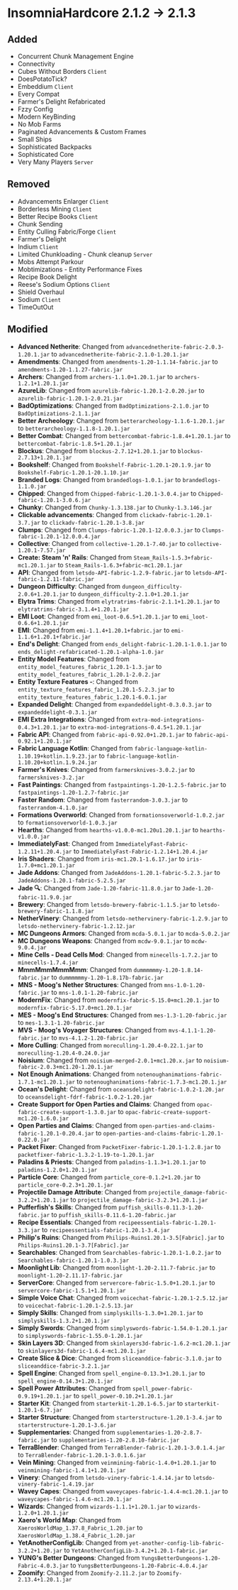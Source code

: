 # InsomniaHardcore 2.1.2 -> 2.1.3

## Added

- Concurrent Chunk Management Engine
- Connectivity
- Cubes Without Borders `Client`
- DoesPotatoTick?
- Embeddium `Client`
- Every Compat
- Farmer's Delight Refabricated
- Fzzy Config
- Modern KeyBinding
- No Mob Farms
- Paginated Advancements & Custom Frames
- Small Ships
- Sophisticated Backpacks
- Sophisticated Core
- Very Many Players `Server`
## Removed

- Advancements Enlarger `Client`
- Borderless Mining `Client`
- Better Recipe Books `Client`
- Chunk Sending
- Entity Culling Fabric/Forge `Client`
- Farmer's Delight
- Indium `Client`
- Limited Chunkloading - Chunk cleanup `Server`
- Mobs Attempt Parkour
- Mobtimizations - Entity Performance Fixes
- Recipe Book Delight
- Reese's Sodium Options `Client`
- Shield Overhaul
- Sodium `Client`
- TimeOutOut
## Modified

- **Advanced Netherite**: Changed from `advancednetherite-fabric-2.0.3-1.20.1.jar` to `advancednetherite-fabric-2.1.0-1.20.1.jar`
- **Amendments**: Changed from `amendments-1.20-1.1.14-fabric.jar` to `amendments-1.20-1.1.27-fabric.jar`
- **Archers**: Changed from `archers-1.1.0+1.20.1.jar` to `archers-1.2.1+1.20.1.jar`
- **AzureLib**: Changed from `azurelib-fabric-1.20.1-2.0.20.jar` to `azurelib-fabric-1.20.1-2.0.21.jar`
- **BadOptimizations**: Changed from `BadOptimizations-2.1.0.jar` to `BadOptimizations-2.1.1.jar`
- **Better Archeology**: Changed from `betterarcheology-1.1.6-1.20.1.jar` to `betterarcheology-1.1.8-1.20.1.jar`
- **Better Combat**: Changed from `bettercombat-fabric-1.8.4+1.20.1.jar` to `bettercombat-fabric-1.8.5+1.20.1.jar`
- **Blockus**: Changed from `blockus-2.7.12+1.20.1.jar` to `blockus-2.7.13+1.20.1.jar`
- **Bookshelf**: Changed from `Bookshelf-Fabric-1.20.1-20.1.9.jar` to `Bookshelf-Fabric-1.20.1-20.1.10.jar`
- **Branded Logs**: Changed from `brandedlogs-1.0.1.jar` to `brandedlogs-1.1.0.jar`
- **Chipped**: Changed from `Chipped-fabric-1.20.1-3.0.4.jar` to `Chipped-fabric-1.20.1-3.0.6.jar`
- **Chunky**: Changed from `Chunky-1.3.138.jar` to `Chunky-1.3.146.jar`
- **Clickable advancements**: Changed from `clickadv-fabric-1.20.1-3.7.jar` to `clickadv-fabric-1.20.1-3.8.jar`
- **Clumps**: Changed from `Clumps-fabric-1.20.1-12.0.0.3.jar` to `Clumps-fabric-1.20.1-12.0.0.4.jar`
- **Collective**: Changed from `collective-1.20.1-7.40.jar` to `collective-1.20.1-7.57.jar`
- **Create: Steam 'n' Rails**: Changed from `Steam_Rails-1.5.3+fabric-mc1.20.1.jar` to `Steam_Rails-1.6.3+fabric-mc1.20.1.jar`
- **API**: Changed from `letsdo-API-fabric-1.2.9-fabric.jar` to `letsdo-API-fabric-1.2.11-fabric.jar`
- **Dungeon Difficulty**: Changed from `dungeon_difficulty-2.0.6+1.20.1.jar` to `dungeon_difficulty-2.1.0+1.20.1.jar`
- **Elytra Trims**: Changed from `elytratrims-fabric-2.1.1+1.20.1.jar` to `elytratrims-fabric-3.1.4+1.20.1.jar`
- **EMI Loot**: Changed from `emi_loot-0.6.5+1.20.1.jar` to `emi_loot-0.6.6+1.20.1.jar`
- **EMI**: Changed from `emi-1.1.4+1.20.1+fabric.jar` to `emi-1.1.6+1.20.1+fabric.jar`
- **End's Delight**: Changed from `ends_delight-fabric-1.20.1-1.0.1.jar` to `ends_delight-refabricated-1.20.1-alpha-1.0.jar`
- **Entity Model Features**: Changed from `entity_model_features_fabric_1.20.1-1.3.jar` to `entity_model_features_fabric_1.20.1-2.0.2.jar`
- **Entity Texture Features -**: Changed from `entity_texture_features_fabric_1.20.1-5.2.3.jar` to `entity_texture_features_fabric_1.20.1-6.0.1.jar`
- **Expanded Delight**: Changed from `expandeddelight-0.3.0.3.jar` to `expandeddelight-0.3.1.jar`
- **EMI Extra Integrations**: Changed from `extra-mod-integrations-0.4.3+1.20.1.jar` to `extra-mod-integrations-0.4.5+1.20.1.jar`
- **Fabric API**: Changed from `fabric-api-0.92.0+1.20.1.jar` to `fabric-api-0.92.1+1.20.1.jar`
- **Fabric Language Kotlin**: Changed from `fabric-language-kotlin-1.10.19+kotlin.1.9.23.jar` to `fabric-language-kotlin-1.10.20+kotlin.1.9.24.jar`
- **Farmer's Knives**: Changed from `farmersknives-3.0.2.jar` to `farmersknives-3.2.jar`
- **Fast Paintings**: Changed from `fastpaintings-1.20-1.2.5-fabric.jar` to `fastpaintings-1.20-1.2.7-fabric.jar`
- **Faster Random**: Changed from `fasterrandom-3.0.3.jar` to `fasterrandom-4.1.0.jar`
- **Formations Overworld**: Changed from `formationsoverworld-1.0.2.jar` to `formationsoverworld-1.0.3.jar`
- **Hearths**: Changed from `hearths-v1.0.0-mc1.20u1.20.1.jar` to `hearths-v1.0.0.jar`
- **ImmediatelyFast**: Changed from `ImmediatelyFast-Fabric-1.2.11+1.20.4.jar` to `ImmediatelyFast-Fabric-1.2.14+1.20.4.jar`
- **Iris Shaders**: Changed from `iris-mc1.20.1-1.6.17.jar` to `iris-1.7.0+mc1.20.1.jar`
- **Jade Addons**: Changed from `JadeAddons-1.20.1-fabric-5.2.3.jar` to `JadeAddons-1.20.1-fabric-5.2.5.jar`
- **Jade 🔍**: Changed from `Jade-1.20-fabric-11.8.0.jar` to `Jade-1.20-fabric-11.9.0.jar`
- **Brewery**: Changed from `letsdo-brewery-fabric-1.1.5.jar` to `letsdo-brewery-fabric-1.1.8.jar`
- **NetherVinery**: Changed from `letsdo-nethervinery-fabric-1.2.9.jar` to `letsdo-nethervinery-fabric-1.2.12.jar`
- **MC Dungeons Armors**: Changed from `mcda-5.0.1.jar` to `mcda-5.0.2.jar`
- **MC Dungeons Weapons**: Changed from `mcdw-9.0.1.jar` to `mcdw-9.0.4.jar`
- **Mine Cells - Dead Cells Mod**: Changed from `minecells-1.7.2.jar` to `minecells-1.7.4.jar`
- **MmmMmmMmmMmm**: Changed from `dummmmmmy-1.20-1.8.14-fabric.jar` to `dummmmmmy-1.20-1.8.17b-fabric.jar`
- **MNS - Moog's Nether Structures**: Changed from `mns-1.0-1.20-fabric.jar` to `mns-1.0.1-1.20-fabric.jar`
- **ModernFix**: Changed from `modernfix-fabric-5.15.0+mc1.20.1.jar` to `modernfix-fabric-5.17.0+mc1.20.1.jar`
- **MES - Moog's End Structures**: Changed from `mes-1.3-1.20-fabric.jar` to `mes-1.3.1-1.20-fabric.jar`
- **MVS - Moog's Voyager Structures**: Changed from `mvs-4.1.1-1.20-fabric.jar` to `mvs-4.1.2-1.20-fabric.jar`
- **More Culling**: Changed from `moreculling-1.20.4-0.22.1.jar` to `moreculling-1.20.4-0.24.0.jar`
- **Noisium**: Changed from `noisium-merged-2.0.1+mc1.20.x.jar` to `noisium-fabric-2.0.3+mc1.20-1.20.1.jar`
- **Not Enough Animations**: Changed from `notenoughanimations-fabric-1.7.1-mc1.20.1.jar` to `notenoughanimations-fabric-1.7.3-mc1.20.1.jar`
- **Ocean's Delight**: Changed from `oceansdelight-fabric-1.0.2-1.20.jar` to `oceansdelight-fdrf-fabric-1.0.2-1.20.jar`
- **Create Support for Open Parties and Claims**: Changed from `opac-fabric-create-support-1.3.0.jar` to `opac-fabric-create-support-mc1.20-1.6.0.jar`
- **Open Parties and Claims**: Changed from `open-parties-and-claims-fabric-1.20.1-0.20.4.jar` to `open-parties-and-claims-fabric-1.20.1-0.22.0.jar`
- **Packet Fixer**: Changed from `PacketFixer-fabric-1.20.1-1.2.8.jar` to `packetfixer-fabric-1.3.2-1.19-to-1.20.1.jar`
- **Paladins & Priests**: Changed from `paladins-1.1.3+1.20.1.jar` to `paladins-1.2.0+1.20.1.jar`
- **Particle Core**: Changed from `particle_core-0.1.2+1.20.jar` to `particle_core-0.2.3+1.20.1.jar`
- **Projectile Damage Attribute**: Changed from `projectile_damage-fabric-3.2.2+1.20.1.jar` to `projectile_damage-fabric-3.2.3+1.20.1.jar`
- **Pufferfish's Skills**: Changed from `puffish_skills-0.11.3-1.20-fabric.jar` to `puffish_skills-0.11.6-1.20-fabric.jar`
- **Recipe Essentials**: Changed from `recipeessentials-fabric-1.20.1-3.3.jar` to `recipeessentials-fabric-1.20.1-3.4.jar`
- **Philip's Ruins**: Changed from `Philips-Ruins1.20.1-3.5[Fabric].jar` to `Philips-Ruins1.20.1-3.7[Fabric].jar`
- **Searchables**: Changed from `Searchables-fabric-1.20.1-1.0.2.jar` to `Searchables-fabric-1.20.1-1.0.3.jar`
- **Moonlight Lib**: Changed from `moonlight-1.20-2.11.7-fabric.jar` to `moonlight-1.20-2.11.17-fabric.jar`
- **ServerCore**: Changed from `servercore-fabric-1.5.0+1.20.1.jar` to `servercore-fabric-1.5.1+1.20.1.jar`
- **Simple Voice Chat**: Changed from `voicechat-fabric-1.20.1-2.5.12.jar` to `voicechat-fabric-1.20.1-2.5.13.jar`
- **Simply Skills**: Changed from `simplyskills-1.3.0+1.20.1.jar` to `simplyskills-1.3.2+1.20.1.jar`
- **Simply Swords**: Changed from `simplyswords-fabric-1.54.0-1.20.1.jar` to `simplyswords-fabric-1.55.0-1.20.1.jar`
- **Skin Layers 3D**: Changed from `skinlayers3d-fabric-1.6.2-mc1.20.1.jar` to `skinlayers3d-fabric-1.6.4-mc1.20.1.jar`
- **Create Slice & Dice**: Changed from `sliceanddice-fabric-3.1.0.jar` to `sliceanddice-fabric-3.2.1.jar`
- **Spell Engine**: Changed from `spell_engine-0.13.3+1.20.1.jar` to `spell_engine-0.14.3+1.20.1.jar`
- **Spell Power Attributes**: Changed from `spell_power-fabric-0.9.19+1.20.1.jar` to `spell_power-0.10.2+1.20.1.jar`
- **Starter Kit**: Changed from `starterkit-1.20.1-6.5.jar` to `starterkit-1.20.1-6.7.jar`
- **Starter Structure**: Changed from `starterstructure-1.20.1-3.4.jar` to `starterstructure-1.20.1-3.6.jar`
- **Supplementaries**: Changed from `supplementaries-1.20-2.8.7-fabric.jar` to `supplementaries-1.20-2.8.10-fabric.jar`
- **TerraBlender**: Changed from `TerraBlender-fabric-1.20.1-3.0.1.4.jar` to `TerraBlender-fabric-1.20.1-3.0.1.6.jar`
- **Vein Mining**: Changed from `veinmining-fabric-1.4.0+1.20.1.jar` to `veinmining-fabric-1.4.1+1.20.1.jar`
- **Vinery**: Changed from `letsdo-vinery-fabric-1.4.14.jar` to `letsdo-vinery-fabric-1.4.19.jar`
- **Wavey Capes**: Changed from `waveycapes-fabric-1.4.4-mc1.20.1.jar` to `waveycapes-fabric-1.4.6-mc1.20.1.jar`
- **Wizards**: Changed from `wizards-1.1.1+1.20.1.jar` to `wizards-1.2.0+1.20.1.jar`
- **Xaero's World Map**: Changed from `XaerosWorldMap_1.37.8_Fabric_1.20.jar` to `XaerosWorldMap_1.38.4_Fabric_1.20.jar`
- **YetAnotherConfigLib**: Changed from `yet-another-config-lib-fabric-3.2.2+1.20.jar` to `YetAnotherConfigLib-3.4.2+1.20.1-fabric.jar`
- **YUNG's Better Dungeons**: Changed from `YungsBetterDungeons-1.20-Fabric-4.0.3.jar` to `YungsBetterDungeons-1.20-Fabric-4.0.4.jar`
- **Zoomify**: Changed from `Zoomify-2.11.2.jar` to `Zoomify-2.13.4+1.20.1.jar`